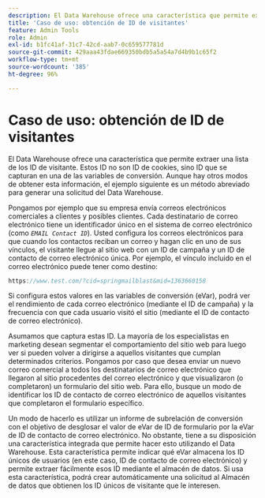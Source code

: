 ```yaml
---
description: El Data Warehouse ofrece una característica que permite extraer una lista de los ID de visitante. Estos ID no son ID de cookies, sino ID que se capturan en una de las variables de conversión. Aunque hay otros modos de obtener esta información, el ejemplo siguiente es un método abreviado para generar una solicitud del Data Warehouse.
title: 'Caso de uso: obtención de ID de visitantes'
feature: Admin Tools
role: Admin
exl-id: b1fc41af-31c7-42cd-aab7-0c659577781d
source-git-commit: 429aaa43fdae669350bdb5a5a54a7d4b9b1c65f2
workflow-type: tm+mt
source-wordcount: '385'
ht-degree: 96%

---
```


# Caso de uso: obtención de ID de visitantes

El Data Warehouse ofrece una característica que permite extraer una lista de los ID de visitante. Estos ID no son ID de cookies, sino ID que se capturan en una de las variables de conversión. Aunque hay otros modos de obtener esta información, el ejemplo siguiente es un método abreviado para generar una solicitud del Data Warehouse.

Pongamos por ejemplo que su empresa envía correos electrónicos comerciales a clientes y posibles clientes. Cada destinatario de correo electrónico tiene un identificador único en el sistema de correo electrónico (como *`EMAIL Contact ID`*). Usted configura los correos electrónicos para que cuando los contactos reciban un correo y hagan clic en uno de sus vínculos, el visitante llegue al sitio web con un ID de campaña y un ID de contacto de correo electrónico única. Por ejemplo, el vínculo incluido en el correo electrónico puede tener como destino:

```js
https://www.test.com/?cid=springmailblast&mid=1363660158
```

Si configura estos valores en las variables de conversión (eVar), podrá ver el rendimiento de cada correo electrónico (mediante el ID de campaña) y la frecuencia con que cada usuario visitó el sitio (mediante el ID de contacto de correo electrónico).

Asumamos que captura estas ID. La mayoría de los especialistas en marketing desean segmentar el comportamiento del sitio web para luego ver si pueden volver a dirigirse a aquellos visitantes que cumplan determinados criterios. Pongamos por caso que desea enviar un nuevo correo comercial a todos los destinatarios de correo electrónico que llegaron al sitio procedentes del correo electrónico y que visualizaron (o completaron) un formulario del sitio web. Para ello, busque un modo de identificar los ID de contacto de correo electrónico de aquellos visitantes que completaron el formulario específico.

Un modo de hacerlo es utilizar un informe de subrelación de conversión con el objetivo de desglosar el valor de eVar de ID de formulario por la eVar de ID de contacto de correo electrónico. No obstante, tiene a su disposición una característica integrada que permite hacer esto utilizando el Data Warehouse. Esta característica permite indicar qué eVar almacena los ID únicos de usuarios (en este caso, ID de contacto de correo electrónico) y permite extraer fácilmente esos ID mediante el almacén de datos. Si usa esta característica, podrá crear automáticamente una solicitud al Almacén de datos que obtienen los ID únicos de visitante que le interesen.
